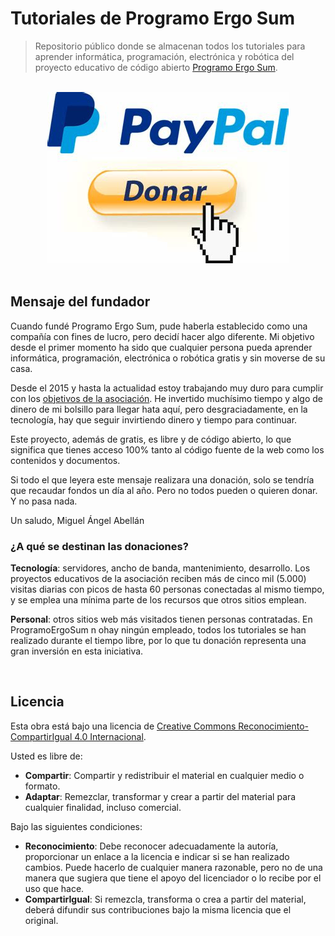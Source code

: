 # Tutoriales de Programo Ergo Sum

> Repositorio público donde se almacenan todos los tutoriales para aprender informática, programación, electrónica y robótica del proyecto educativo de código abierto [Programo Ergo Sum][PES-COM].



<br />



<div style="text-align:center">
  <a target="_blank" href="https://www.paypal.me/ProgramoErgoSum">
    <img src="paypal.jpg" />
  </a>
</div>



<br />



## Mensaje del fundador

Cuando fundé Programo Ergo Sum, pude haberla establecido como una compañía con fines de lucro, pero decidí hacer algo diferente. Mi objetivo desde el primer momento ha sido que cualquier persona pueda aprender informática, programación, electrónica o robótica gratis y sin moverse de su casa.

Desde el 2015 y hasta la actualidad estoy trabajando muy duro para cumplir con los [objetivos de la asociación][PES-ASO]. He invertido muchísimo tiempo y algo de dinero de mi bolsillo para llegar hata aquí, pero desgraciadamente, en la tecnología, hay que seguir invirtiendo dinero y tiempo para continuar.

Este proyecto, además de gratis, es libre y de código abierto, lo que significa que tienes acceso 100% tanto al código fuente de la web como los contenidos y documentos.

Si todo el que leyera este mensaje realizara una donación, solo se tendría que recaudar fondos un día al año. Pero no todos pueden o quieren donar. Y no pasa nada.

Un saludo, Miguel Ángel Abellán

### ¿A qué se destinan las donaciones?

**Tecnología**: servidores, ancho de banda, mantenimiento, desarrollo. Los proyectos educativos de la asociación reciben más de cinco mil (5.000) visitas diarias con picos de hasta 60 personas conectadas al mismo tiempo, y se emplea una mínima parte de los recursos que otros sitios emplean.

**Personal**: otros sitios web más visitados tienen personas contratadas. En ProgramoErgoSum n ohay ningún empleado, todos los tutoriales se han realizado durante el tiempo libre, por lo que tu donación representa una gran inversión en esta iniciativa.



<br />



## Licencia

Esta obra está bajo una licencia de [Creative Commons Reconocimiento-CompartirIgual 4.0 Internacional][CC-BY-SA].

Usted es libre de:

* **Compartir**: Compartir y redistribuir el material en cualquier medio o formato.
* **Adaptar**: Remezclar, transformar y crear a partir del material para cualquier finalidad, incluso comercial.

Bajo las siguientes condiciones:

* **Reconocimiento**: Debe reconocer adecuadamente la autoría, proporcionar un enlace a la licencia e indicar si se han realizado cambios. Puede hacerlo de cualquier manera razonable, pero no de una manera que sugiera que tiene el apoyo del licenciador o lo recibe por el uso que hace.
* **CompartirIgual**: Si remezcla, transforma o crea a partir del material, deberá difundir sus contribuciones bajo la misma licencia que el original.


[CC-BY-SA]: https://creativecommons.org/licenses/by-sa/4.0/deed.es_ES
[PES-COM]: https://www.programoergosum.com
[PES-ASO]: https://www.programoergosum.es/asociacion
